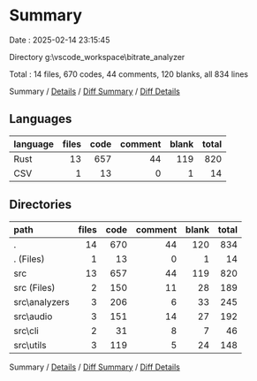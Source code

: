 # Summary

Date : 2025-02-14 23:15:45

Directory g:\\vscode_workspace\\bitrate_analyzer

Total : 14 files,  670 codes, 44 comments, 120 blanks, all 834 lines

Summary / [Details](details.md) / [Diff Summary](diff.md) / [Diff Details](diff-details.md)

## Languages
| language | files | code | comment | blank | total |
| :--- | ---: | ---: | ---: | ---: | ---: |
| Rust | 13 | 657 | 44 | 119 | 820 |
| CSV | 1 | 13 | 0 | 1 | 14 |

## Directories
| path | files | code | comment | blank | total |
| :--- | ---: | ---: | ---: | ---: | ---: |
| . | 14 | 670 | 44 | 120 | 834 |
| . (Files) | 1 | 13 | 0 | 1 | 14 |
| src | 13 | 657 | 44 | 119 | 820 |
| src (Files) | 2 | 150 | 11 | 28 | 189 |
| src\\analyzers | 3 | 206 | 6 | 33 | 245 |
| src\\audio | 3 | 151 | 14 | 27 | 192 |
| src\\cli | 2 | 31 | 8 | 7 | 46 |
| src\\utils | 3 | 119 | 5 | 24 | 148 |

Summary / [Details](details.md) / [Diff Summary](diff.md) / [Diff Details](diff-details.md)